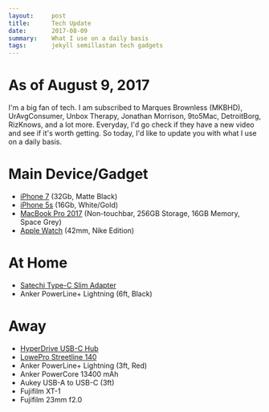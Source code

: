 ```yaml
---
layout:     post
title:      Tech Update
date:       2017-08-09
summary:    What I use on a daily basis
tags:       jekyll semillastan tech gadgets
---
```


# As of August 9, 2017

I'm a big fan of tech. I am subscribed to Marques Brownless (MKBHD), UrAvgConsumer, Unbox Therapy, Jonathan Morrison, 9to5Mac, DetroitBorg, RizKnows, and a lot more. Everyday, I'd go check if they have a new video and see if it's worth getting. So today, I'd like to update you with what I use on a daily basis.

# Main Device/Gadget
- [iPhone 7](https://www.apple.com/ph/iphone-7/) (32Gb, Matte Black)
- [iPhone 5s](https://www.apple.com/ph/iphone-5s/) (16Gb, White/Gold)
- [MacBook Pro 2017](https://www.apple.com/ph/shop/buy-mac/macbook-pro?product=MPXQ2PP/A&step=config#) (Non-touchbar, 256GB Storage, 16GB Memory, Space Grey)
- [Apple Watch](https://www.apple.com/ph/shop/buy-watch/apple-watch) (42mm, Nike Edition)

# At Home
- [Satechi Type-C Slim Adapter](https://satechi.net/collections/hubs-docks/products/satechi-slim-aluminum-type-c-multi-port-adapter)
- Anker PowerLine+ Lightning (6ft, Black)

# Away
- [HyperDrive USB-C Hub](https://www.hypershop.com/products/usb-c-5-in-1-hub-with-pass-though-usb-c-charging)
- [LowePro Streetline 140](http://store.lowepro.com/streetline-sl-140)
- Anker PowerLine+ Lightning (3ft, Red)
- Anker PowerCore 13400 mAh
- Aukey USB-A to USB-C (3ft)
- Fujifilm XT-1
- Fujifilm 23mm f2.0